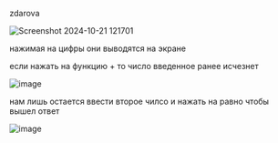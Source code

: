 zdarova



![Screenshot 2024-10-21 121701](https://github.com/user-attachments/assets/52f2fb37-bafe-443f-8d0e-c5b2d163c4d6)


нажимая на цифры они выводятся на экране


если нажать на функцию + то число введенное ранее исчезнет

![image](https://github.com/user-attachments/assets/b957fe71-e138-48b9-aacd-87f3f33b42c9)


нам лишь остается ввести второе чилсо и нажать на равно чтобы вышел ответ




![image](https://github.com/user-attachments/assets/091242b1-16b7-4952-a064-6279d96dd235)
